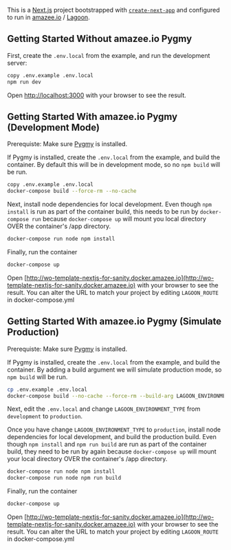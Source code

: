 This is a [Next.js](https://nextjs.org/) project bootstrapped with [`create-next-app`](https://github.com/vercel/next.js/tree/canary/packages/create-next-app) and configured to run in [amazee.io](https://amazee.io) / [Lagoon](https://lagoon.sh/).

## Getting Started Without amazee.io Pygmy

First, create the `.env.local` from the example, and run the development server:

```bash
copy .env.example .env.local
npm run dev
```

Open [http://localhost:3000](http://localhost:3000) with your browser to see the result.


## Getting Started With amazee.io Pygmy (Development Mode)

Prerequiste: Make sure [Pygmy](https://docs.lagoon.sh/using-lagoon-the-basics/local-development-environments/) is installed.

If Pygmy is installed, create the `.env.local` from the example, and build the container. By default this will be in development mode, so no `npm build` will be run.

```bash
copy .env.example .env.local
docker-compose build --force-rm --no-cache
```

Next, install node dependencies for local development. Even though `npm install` is run as part of the container build, this needs to be run by `docker-compose run` because `docker-compose up` will mount you local directory OVER the container's /app directory.

```bash
docker-compose run node npm install
```

Finally, run the container
```bash
docker-compose up
```

Open [http://wo-template-nextjs-for-sanity.docker.amazee.io](http://wo-template-nextjs-for-sanity.docker.amazee.io) with your browser to see the result.
You can alter the URL to match your project by editing `LAGOON_ROUTE` in docker-compose.yml

## Getting Started With amazee.io Pygmy (Simulate Production)
Prerequiste: Make sure [Pygmy](https://docs.lagoon.sh/using-lagoon-the-basics/local-development-environments/) is installed.

If Pygmy is installed, create the `.env.local` from the example, and build the container. By adding a build argument we will simulate production mode, so `npm build` will be run.

```bash
cp .env.example .env.local
docker-compose build --no-cache --force-rm --build-arg LAGOON_ENVIRONMENT_TYPE=production
```

Next, edit the `.env.local` and change `LAGOON_ENVIRONMENT_TYPE` from `development` to `production`.

Once you have change `LAGOON_ENVIRONMENT_TYPE` to `production`, install node dependencies for local development, and build the production build. Even though `npm install` and `npm run build` are run as part of the container build, they need to be run by again because `docker-compose up` will mount your local directory OVER the container's /app directory.

```bash
docker-compose run node npm install
docker-compose run node npm run build
```

Finally, run the container
```bash
docker-compose up
```

Open [http://wo-template-nextjs-for-sanity.docker.amazee.io](http://wo-template-nextjs-for-sanity.docker.amazee.io) with your browser to see the result.
You can alter the URL to match your project by editing `LAGOON_ROUTE` in docker-compose.yml

